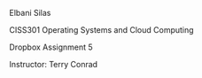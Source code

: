 <p>Elbani Silas</p>
<p>CISS301 Operating Systems and Cloud Computing</p>
<p>Dropbox Assignment 5</p>
<p>Instructor: Terry Conrad</p>
